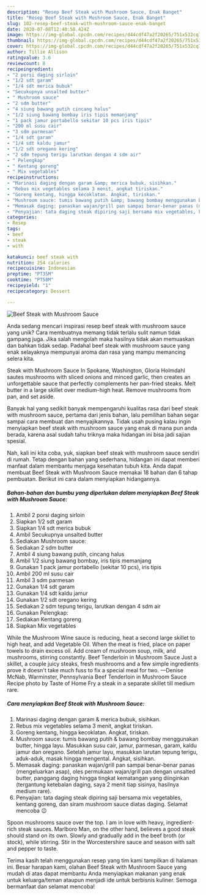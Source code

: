 ```yaml
---
description: "Resep Beef Steak with Mushroom Sauce, Enak Banget"
title: "Resep Beef Steak with Mushroom Sauce, Enak Banget"
slug: 102-resep-beef-steak-with-mushroom-sauce-enak-banget
date: 2020-07-08T12:40:58.424Z
image: https://img-global.cpcdn.com/recipes/d44cdf47a2f20265/751x532cq70/beef-steak-with-mushroom-sauce-foto-resep-utama.jpg
thumbnail: https://img-global.cpcdn.com/recipes/d44cdf47a2f20265/751x532cq70/beef-steak-with-mushroom-sauce-foto-resep-utama.jpg
cover: https://img-global.cpcdn.com/recipes/d44cdf47a2f20265/751x532cq70/beef-steak-with-mushroom-sauce-foto-resep-utama.jpg
author: Tillie Allison
ratingvalue: 3.6
reviewcount: 8
recipeingredient:
- "2 porsi daging sirloin"
- "1/2 sdt garam"
- "1/4 sdt merica bubuk"
- "Secukupnya unsalted butter"
- " Mushroom sauce"
- "2 sdm butter"
- "4 siung bawang putih cincang halus"
- "1/2 siung bawang bombay iris tipis memanjang"
- "1 pack jamur portabello sekitar 10 pcs iris tipis"
- "200 ml susu cair"
- "3 sdm parmesan"
- "1/4 sdt garam"
- "1/4 sdt kaldu jamur"
- "1/2 sdt oregano kering"
- "2 sdm tepung terigu larutkan dengan 4 sdm air"
- " Pelengkap"
- " Kentang goreng"
- " Mix vegetables"
recipeinstructions:
- "Marinasi daging dengan garam &amp; merica bubuk, sisihkan."
- "Rebus mix vegetables selama 3 menit, angkat tiriskan."
- "Goreng kentang, hingga kecoklatan. Angkat, tiriskan."
- "Mushroom sauce: tumis bawang putih &amp; bawang bombay menggunakan butter, hingga layu. Masukkan susu cair, jamur, parmesan, garam, kaldu jamur dan oregano. Setelah jamur layu, masukkan larutan tepung terigu, aduk-aduk, masak hingga mengental. Angkat, sisihkan."
- "Memasak daging: panaskan wajan/grill pan sampai benar-benar panas (mengeluarkan asap), oles permukaan wajan/grill pan dengan unsalted butter, panggang daging hingga tingkat kematangan yang diinginkan (tergantung ketebalan daging, saya 2 menit tiap sisinya, hasilnya medium rare)."
- "Penyajian: tata daging steak dipiring saji bersama mix vegetables, kentang goreng, dan siram mushroom sauce diatas daging. Selamat mencoba 😉"
categories:
- Resep
tags:
- beef
- steak
- with

katakunci: beef steak with 
nutrition: 254 calories
recipecuisine: Indonesian
preptime: "PT35M"
cooktime: "PT58M"
recipeyield: "1"
recipecategory: Dessert

---
```



![Beef Steak with Mushroom Sauce](https://img-global.cpcdn.com/recipes/d44cdf47a2f20265/751x532cq70/beef-steak-with-mushroom-sauce-foto-resep-utama.jpg)

Anda sedang mencari inspirasi resep beef steak with mushroom sauce yang unik? Cara membuatnya memang tidak terlalu sulit namun tidak gampang juga. Jika salah mengolah maka hasilnya tidak akan memuaskan dan bahkan tidak sedap. Padahal beef steak with mushroom sauce yang enak selayaknya mempunyai aroma dan rasa yang mampu memancing selera kita.

Steak with Mushroom Sauce In Spokane, Washington, Gloria Holmdahl sautes mushrooms with sliced onions and minced garlic, then creates an unforgettable sauce that perfectly complements her pan-fried steaks. Melt butter in a large skillet over medium-high heat. Remove mushrooms from pan, and set aside.

Banyak hal yang sedikit banyak mempengaruhi kualitas rasa dari beef steak with mushroom sauce, pertama dari jenis bahan, lalu pemilihan bahan segar sampai cara membuat dan menyajikannya. Tidak usah pusing kalau ingin menyiapkan beef steak with mushroom sauce yang enak di mana pun anda berada, karena asal sudah tahu triknya maka hidangan ini bisa jadi sajian spesial.


Nah, kali ini kita coba, yuk, siapkan beef steak with mushroom sauce sendiri di rumah. Tetap dengan bahan yang sederhana, hidangan ini dapat memberi manfaat dalam membantu menjaga kesehatan tubuh kita. Anda dapat membuat Beef Steak with Mushroom Sauce memakai 18 bahan dan 6 tahap pembuatan. Berikut ini cara dalam menyiapkan hidangannya.

<!--inarticleads1-->

##### Bahan-bahan dan bumbu yang diperlukan dalam menyiapkan Beef Steak with Mushroom Sauce:

1. Ambil 2 porsi daging sirloin
1. Siapkan 1/2 sdt garam
1. Siapkan 1/4 sdt merica bubuk
1. Ambil Secukupnya unsalted butter
1. Sediakan  Mushroom sauce:
1. Sediakan 2 sdm butter
1. Ambil 4 siung bawang putih, cincang halus
1. Ambil 1/2 siung bawang bombay, iris tipis memanjang
1. Gunakan 1 pack jamur portabello (sekitar 10 pcs), iris tipis
1. Ambil 200 ml susu cair
1. Ambil 3 sdm parmesan
1. Gunakan 1/4 sdt garam
1. Gunakan 1/4 sdt kaldu jamur
1. Gunakan 1/2 sdt oregano kering
1. Sediakan 2 sdm tepung terigu, larutkan dengan 4 sdm air
1. Gunakan  Pelengkap:
1. Sediakan  Kentang goreng
1. Siapkan  Mix vegetables


While the Mushroom Wine sauce is reducing, heat a second large skillet to high heat, and add Vegetable Oil. When the meat is fried, place on paper towels to drain excess oil. Add cream of mushroom soup, milk, and mushrooms, stirring constantly. Beef Tenderloin in Mushroom Sauce Just a skillet, a couple juicy steaks, fresh mushrooms and a few simple ingredients prove it doesn&#39;t take much fuss to fix a special meal for two. —Denise McNab, Warminster, Pennsylvania Beef Tenderloin in Mushroom Sauce Recipe photo by Taste of Home Fry a steak in a separate skillet till medium rare. 

<!--inarticleads2-->

##### Cara menyiapkan Beef Steak with Mushroom Sauce:

1. Marinasi daging dengan garam &amp; merica bubuk, sisihkan.
1. Rebus mix vegetables selama 3 menit, angkat tiriskan.
1. Goreng kentang, hingga kecoklatan. Angkat, tiriskan.
1. Mushroom sauce: tumis bawang putih &amp; bawang bombay menggunakan butter, hingga layu. Masukkan susu cair, jamur, parmesan, garam, kaldu jamur dan oregano. Setelah jamur layu, masukkan larutan tepung terigu, aduk-aduk, masak hingga mengental. Angkat, sisihkan.
1. Memasak daging: panaskan wajan/grill pan sampai benar-benar panas (mengeluarkan asap), oles permukaan wajan/grill pan dengan unsalted butter, panggang daging hingga tingkat kematangan yang diinginkan (tergantung ketebalan daging, saya 2 menit tiap sisinya, hasilnya medium rare).
1. Penyajian: tata daging steak dipiring saji bersama mix vegetables, kentang goreng, dan siram mushroom sauce diatas daging. Selamat mencoba 😉


Spoon mushrooms sauce over the top. I am in love with heavy, ingredient-rich steak sauces. Marlboro Man, on the other hand, believes a good steak should stand on its own. Slowly and gradually add in the beef broth (or stock), while stirring. Stir in the Worcestershire sauce and season with salt and pepper to taste. 

Terima kasih telah menggunakan resep yang tim kami tampilkan di halaman ini. Besar harapan kami, olahan Beef Steak with Mushroom Sauce yang mudah di atas dapat membantu Anda menyiapkan makanan yang enak untuk keluarga/teman ataupun menjadi ide untuk berbisnis kuliner. Semoga bermanfaat dan selamat mencoba!
